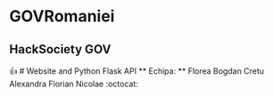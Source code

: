 # GOVRomaniei
## HackSociety GOV
:+1: # Website and Python Flask API
** Echipa: ** 
Florea Bogdan
Cretu Alexandra
Florian Nicolae
:octocat:

